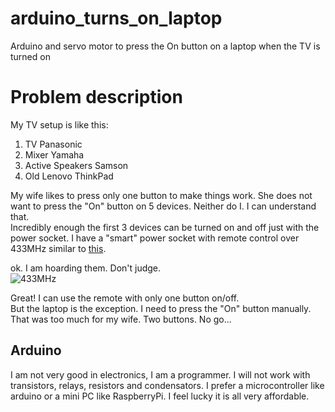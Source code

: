 # arduino_turns_on_laptop
Arduino and servo motor to press the On button on a laptop when the TV is turned on

# Problem description

My TV setup is like this:
1. TV Panasonic
2. Mixer Yamaha
3. Active Speakers Samson
4. Old Lenovo ThinkPad

My wife likes to press only one button to make things work. She does not want to press the "On" button on 5 devices. Neither do I. I can understand that.  
Incredibly enough the first 3 devices can be turned on and off just with the power socket.
I have a "smart" power socket with remote control over 433MHz similar to [this](  
https://www.amazon.it/deleyCON-prese-radio-Bianco-230-00V/dp/B074VV3T91/ref=pd_day0_79_1/258-7752702-2003723?_encoding=UTF8&pd_rd_i=B074VV3T91&pd_rd_r=bfca3e6c-c195-4fac-bd37-163603320a3d&pd_rd_w=jjQo3&pd_rd_wg=xFWr9&pf_rd_p=7d5a19b1-29b8-4833-bb91-8b454e183d9f&pf_rd_r=HN8XDY11J2Y5AQQVX8ZQ&psc=1&refRID=HN8XDY11J2Y5AQQVX8ZQ).  

ok. I am hoarding them. Don't judge.  
![433MHz](images/433MHz.png)


Great! I can use the remote with only one button on/off.  
But the laptop is the exception. I need to press the "On" button manually.  
That was too much for my wife. Two buttons. No go...  

## Arduino

I am not very good in electronics, I am a programmer. I will not work with transistors, relays, resistors and condensators. I prefer a microcontroller like arduino or a mini PC like RaspberryPi. I feel lucky it is all very affordable.  
